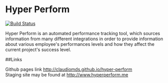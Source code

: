 # Hyper Perform

[![Build Status](https://travis-ci.org/ClaudioMDS/hyper-perform.svg?branch=feature/Github)](https://travis-ci.org/ClaudioMDS/hyper-perform)

Hyper Perform is an automated performance tracking tool, which sources information from many different integrations in order to provide information about various employee's performances levels and how they affect the current project's success level.

##Links

Github pages link http://claudiomds.github.io/hyper-perform  
Staging site may be found at http://www.hyperperform.me  
